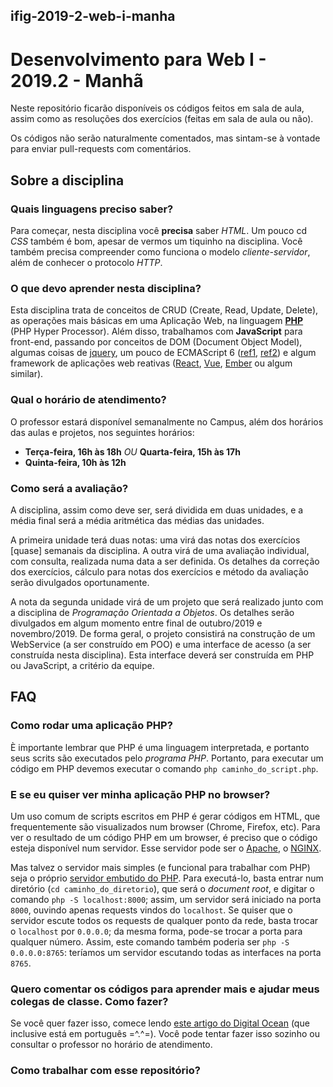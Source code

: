 ## ifig-2019-2-web-i-manha
# Desenvolvimento para Web I - 2019.2 - Manhã

Neste repositório ficarão disponíveis os códigos feitos em sala de aula, assim como as resoluções dos exercícios (feitas em sala de aula ou não).

Os códigos não serão naturalmente comentados, mas sintam-se à vontade para enviar pull-requests com comentários.

## Sobre a disciplina

### Quais linguagens preciso saber?
Para começar, nesta disciplina você **precisa** saber *HTML*. Um pouco cd *CSS* também é bom, apesar de vermos um tiquinho na disciplina. Você também precisa compreender como funciona o modelo *cliente-servidor*, além de conhecer o protocolo *HTTP*.

### O que devo aprender nesta disciplina?
Esta disciplina trata de conceitos de CRUD (Create, Read, Update, Delete), as operações mais básicas em uma Aplicação Web, na linguagem [**PHP**](https://php.net) (PHP Hyper Processor). Além disso, trabalhamos com **JavaScript** para front-end, passando por conceitos de DOM (Document Object Model), algumas coisas de [jquery](https://jquery.com), um pouco de ECMAScript 6 ([ref1](https://www.w3schools.com/js/js_es6.asp), [ref2](http://es6-features.org/)) e algum framework de aplicações web reativas ([React](https://pt-br.reactjs.org/), [Vue](https://vuejs.org/), [Ember](https://emberjs.com/) ou algum similar).

### Qual o horário de atendimento?
O professor estará disponível semanalmente no Campus, além dos horários das aulas e projetos, nos seguintes horários:
- **Terça-feira, 16h às 18h** *OU* **Quarta-feira, 15h às 17h**
- **Quinta-feira, 10h às 12h**

### Como será a avaliação?

A disciplina, assim como deve ser, será dividida em duas unidades, e a média final será a média aritmética das médias das unidades.

A primeira unidade terá duas notas: uma virá das notas dos exercícios [quase] semanais da disciplina. A outra virá de uma avaliação individual, com consulta, realizada numa data a ser definida. Os detalhes da correção dos exercícios, cálculo para notas dos exercícios e método da avaliação serão divulgados oportunamente.

A nota da segunda unidade virá de um projeto que será realizado junto com a disciplina de *Programação Orientada a Objetos*. Os detalhes serão divulgados em algum momento entre final de outubro/2019 e novembro/2019. De forma geral, o projeto consistirá na construção de um WebService (a ser construído em POO) e uma interface de acesso (a ser construída nesta disciplina). Esta interface deverá ser construída em PHP ou JavaScript, a critério da equipe.

## FAQ

### Como rodar uma aplicação PHP?
È importante lembrar que PHP é uma linguagem interpretada, e portanto seus scrits são executados pelo *programa PHP*. Portanto, para executar um código em PHP devemos executar o comando `php caminho_do_script.php`.

### E se eu quiser ver minha aplicação PHP no browser?
Um uso comum de scripts escritos em PHP é gerar códigos em HTML, que frequentemente são visualizados num browser (Chrome, Firefox, etc). Para ver o resultado de um código PHP em um browser, é preciso que o código esteja disponível num servidor. Esse servidor pode ser o [Apache](https://httpd.apache.org/), o [NGINX](https://www.nginx.com/).

Mas talvez o servidor mais simples (e funcional para trabalhar com PHP) seja o próprio [servidor embutido do PHP](https://www.php.net/manual/pt_BR/features.commandline.webserver.php). Para executá-lo, basta entrar num diretório (`cd caminho_do_diretorio`), que será o *document root*, e digitar o comando `php -S localhost:8000`; assim, um servidor será iniciado na porta `8000`, ouvindo apenas requests vindos do `localhost`. Se quiser que o servidor escute todos os requests de qualquer ponto da rede, basta trocar o `localhost` por `0.0.0.0`; da mesma forma, pode-se trocar a porta para qualquer número. Assim, este comando também poderia ser `php -S 0.0.0.0:8765`: teríamos um servidor escutando todas as interfaces na porta `8765`.

### Quero comentar os códigos para aprender mais e ajudar meus colegas de classe. Como fazer?
Se você quer fazer isso, comece lendo [este artigo do Digital Ocean](https://www.digitalocean.com/community/tutorials/como-criar-um-pull-request-no-github-pt) (que inclusive está em português =^.^=). Você pode tentar fazer isso sozinho ou consultar o professor no horário de atendimento.

### Como trabalhar com esse repositório?
